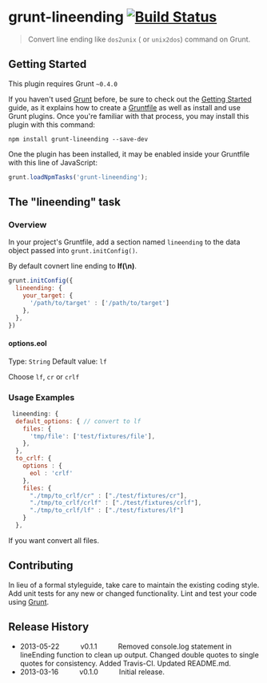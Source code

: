 # grunt-lineending [![Build Status](https://travis-ci.org/psyrendust/grunt-lineending.png?branch=master)](https://travis-ci.org/psyrendust/grunt-lineending)

> Convert line ending like `dos2unix` ( or `unix2dos`) command on Grunt.


## Getting Started
This plugin requires Grunt `~0.4.0`

If you haven't used [Grunt](http://gruntjs.com/) before, be sure to check out the [Getting Started](http://gruntjs.com/getting-started) guide, as it explains how to create a [Gruntfile](http://gruntjs.com/sample-gruntfile) as well as install and use Grunt plugins. Once you're familiar with that process, you may install this plugin with this command:

```shell
npm install grunt-lineending --save-dev
```

One the plugin has been installed, it may be enabled inside your Gruntfile with this line of JavaScript:

```js
grunt.loadNpmTasks('grunt-lineending');
```

## The "lineending" task

### Overview
In your project's Gruntfile, add a section named `lineending` to the data object passed into `grunt.initConfig()`.

By default covnert line ending to <b>lf(\n)</b>.

```js
grunt.initConfig({
  lineending: {
    your_target: {
      '/path/to/target' : ['/path/to/target']
    },
  },
})
```

#### options.eol
Type: `String`
Default value: `lf`

Choose `lf`, `cr` or `crlf`

### Usage Examples

```js
 lineending: {
  default_options: { // convert to lf
    files: {
      'tmp/file': ['test/fixtures/file'],
    },
  },
  to_crlf: {
    options : {
      eol : 'crlf'
    },
    files: {
      "./tmp/to_crlf/cr" : ["./test/fixtures/cr"],
      "./tmp/to_crlf/crlf" : ["./test/fixtures/crlf"],
      "./tmp/to_crlf/lf" : ["./test/fixtures/lf"]
    }
  },
```

If you want convert all files.


## Contributing
In lieu of a formal styleguide, take care to maintain the existing coding style. Add unit tests for any new or changed functionality. Lint and test your code using [Grunt](http://gruntjs.com/).

## Release History
 * 2013-05-22   v0.1.1   Removed console.log statement in lineEnding function to clean up output. Changed double quotes to single quotes for consistency. Added Travis-CI. Updated README.md.
 * 2013-03-16   v0.1.0   Initial release.
